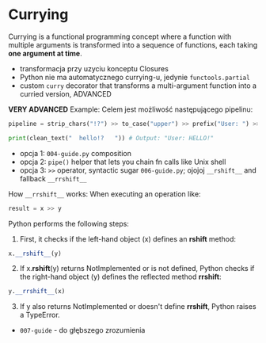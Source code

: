 # Currying


Currying is a functional programming concept where a function with multiple arguments is transformed into a sequence of functions, each taking **one argument at time**.

- transformacja przy uzyciu konceptu Closures
- Python nie ma automatycznego currying-u, jedynie `functools.partial`
- custom `curry` decorator that transforms a multi-argument function into a curried version, ADVANCED 


**VERY ADVANCED** Example:
Celem jest możliwość następującego pipelinu:
```python
pipeline = strip_chars("!?") >> to_case("upper") >> prefix("User: ") >> suffix("!")

print(clean_text("  hello!?   ")) # Output: "User: HELLO!"
```
- opcja 1: `004-guide.py` composition
- opcja 2: `pipe()` helper that lets you chain fn calls like Unix shell
- opcja 3: `>>` operator, syntactic sugar `006-guide.py`; ojojoj `__rshift__` and fallback `__rrshift__`

How `__rrshift__` works:
When executing an operation like:
```python
result = x >> y
```
Python performs the following steps:

1. First, it checks if the left-hand object (x) defines an __rshift__ method:
```python
x.__rshift__(y)
```
2. If x.__rshift__(y) returns NotImplemented or is not defined, Python checks if the right-hand object (y) defines the reflected method __rrshift__:
```python
y.__rrshift__(x)
```
3. If y also returns NotImplemented or doesn't define __rrshift__, Python raises a TypeError.

- `007-guide` - do głębszego zrozumienia